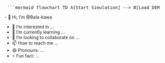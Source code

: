 <pre> ```mermaid flowchart TD A[Start Simulation] --> B[Load DEM of Bnaslawa Area] B --> C[Perform Sink Fill Operation] C --> D[Generate Flow Direction Raster] D --> E[Generate Flow Accumulation Raster] E --> F{Define Stream Threshold?} F -- Yes --> G[Extract Streams] G --> H[Delineate Watersheds/Basins] H --> I[Overlay with Rainfall & Land Use] I --> J[Simulate Inundation Areas] J --> K[Generate Flood Risk Map] K --> L[Export Maps & Report] L --> M[End Simulation] F -- No --> N[Adjust Threshold] N --> F ``` </pre>- 👋 Hi, I’m @Bala-kawa
- 👀 I’m interested in ...
- 🌱 I’m currently learning ...
- 💞️ I’m looking to collaborate on ...
- 📫 How to reach me ...
- 😄 Pronouns: ...
- ⚡ Fun fact: ...

<!---
Bala-kawa/Bala-kawa is a ✨ special ✨ repository because its `README.md` (this file) appears on your GitHub profile.
You can click the Preview link to take a look at your changes.
--->
